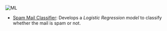![ML](https://i.pinimg.com/originals/37/e8/bb/37e8bb0cf3705fe82e0ddf316a02a8b7.png)

* [Spam Mail Classifier](https://github.com/syamkakarla98/DataScience_Head_Start/blob/master/Machine_Learning/Spam_Mail_Classifier.ipynb): Develops a *Logistic Regression model* to classify whether the mail is spam or not.
